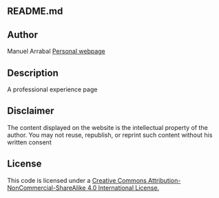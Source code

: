README.md
---------------
## Author
Manuel Arrabal
[Personal webpage](https://arrabal.vinegla.com/)

## Description
A professional experience page

## Disclaimer
The content displayed on the website is the intellectual property of the author. You may not reuse, republish, or reprint such content without his written consent

## License
This code is licensed under a [Creative Commons Attribution-NonCommercial-ShareAlike 4.0 International License.
](https://creativecommons.org/licenses/by-nc-sa/4.0/)